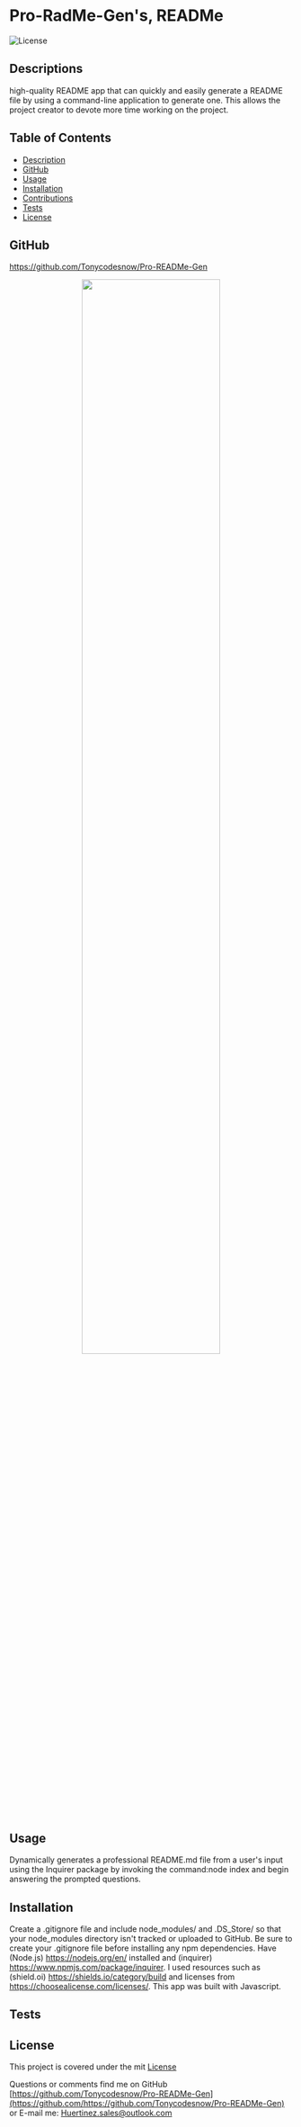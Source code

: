 # Pro-RadMe-Gen's, READMe
  
  ![License](https://img.shields.io/badge/License-mit-blue.svg)
  
  ## Descriptions
  high-quality README app that can quickly and easily generate a README file by using a command-line application to generate one. This allows the project creator to devote more time working on the project.
  
  ## Table of Contents
  - [Description](#description)
  - [GitHub](#github)
  - [Usage](#usage)
  - [Installation](#installation)
  - [Contributions](#contribution)
  - [Tests](#tests)
  - [License](#license)
  
  ## GitHub
  https://github.com/Tonycodesnow/Pro-READMe-Gen
  
  <p align="center"><img src="./utils/inages/rd.png" width="70%"></p>
  
  ## Usage
  Dynamically generates a professional README.md file from a user's input using the Inquirer package by invoking the command:node index and begin answering the prompted questions.

  
  ## Installation
  Create a .gitignore file and include node_modules/ and .DS_Store/ so that your node_modules directory isn't tracked or uploaded to GitHub. Be sure to create your .gitignore file before installing any npm dependencies. Have (Node.js) https://nodejs.org/en/ installed and (inquirer) https://www.npmjs.com/package/inquirer. I used resources such as (shield.oi) https://shields.io/category/build and licenses from https://choosealicense.com/licenses/. This app was built with Javascript. 
  
  
  
  
  ## Tests
   
  
  ## License 
  This project is covered under the mit [License](https://choosealicense.com/licenses/mit)
  
  Questions or comments find me on GitHub [https://github.com/Tonycodesnow/Pro-READMe-Gen](https://github.com/https://github.com/Tonycodesnow/Pro-READMe-Gen)  or E-mail me: Huertinez.sales@outlook.com
  